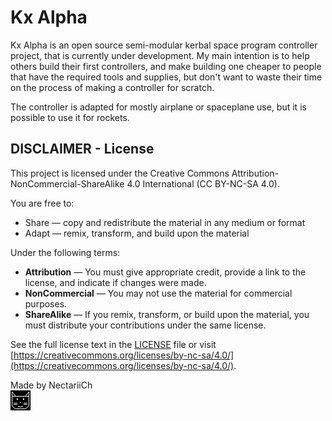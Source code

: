 # Kx Alpha
Kx Alpha is an open source semi-modular kerbal space program controller project, that is currently under development. My main intention is to help others build their first controllers, and make building one cheaper to people that have the required tools and supplies, but don't want to waste their time on the process of making a controller for scratch.

The controller is adapted for mostly airplane or spaceplane use, but it is possible to use it for rockets.

## DISCLAIMER - License

This project is licensed under the Creative Commons Attribution-NonCommercial-ShareAlike 4.0 International (CC BY-NC-SA 4.0).

You are free to:
- Share — copy and redistribute the material in any medium or format
- Adapt — remix, transform, and build upon the material

Under the following terms:
- **Attribution** — You must give appropriate credit, provide a link to the license, and indicate if changes were made.
- **NonCommercial** — You may not use the material for commercial purposes.
- **ShareAlike** — If you remix, transform, or build upon the material, you must distribute your contributions under the same license.

See the full license text in the [LICENSE](LICENSE) file or visit [https://creativecommons.org/licenses/by-nc-sa/4.0/](https://creativecommons.org/licenses/by-nc-sa/4.0/).

Made by NectariiCh
<br/>
![kxcat](KxCat.bmp)
